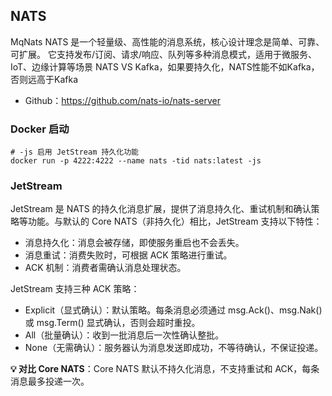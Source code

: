 ## NATS

MqNats NATS 是一个轻量级、高性能的消息系统，核心设计理念是简单、可靠、可扩展。
它支持发布/订阅、请求/响应、队列等多种消息模式，适用于微服务、IoT、边缘计算等场景
NATS VS Kafka，如果要持久化，NATS性能不如Kafka，否则远高于Kafka

- Github：https://github.com/nats-io/nats-server

### Docker 启动

```shell
# -js 启用 JetStream 持久化功能
docker run -p 4222:4222 --name nats -tid nats:latest -js
```

### JetStream

JetStream 是 NATS 的持久化消息扩展，提供了消息持久化、重试机制和确认策略等功能。与默认的 Core NATS（非持久化）相比，JetStream
支持以下特性：

- 消息持久化：消息会被存储，即使服务重启也不会丢失。
- 消息重试：消费失败时，可根据 ACK 策略进行重试。
- ACK 机制：消费者需确认消息处理状态。

JetStream 支持三种 ACK 策略：

- Explicit（显式确认）：默认策略。每条消息必须通过 msg.Ack()、msg.Nak() 或 msg.Term() 显式确认，否则会超时重投。
- All（批量确认）：收到一批消息后一次性确认整批。
- None（无需确认）：服务器认为消息发送即成功，不等待确认，不保证投递。

**💡 对比 Core NATS**：Core NATS 默认不持久化消息，不支持重试和 ACK，每条消息最多投递一次。